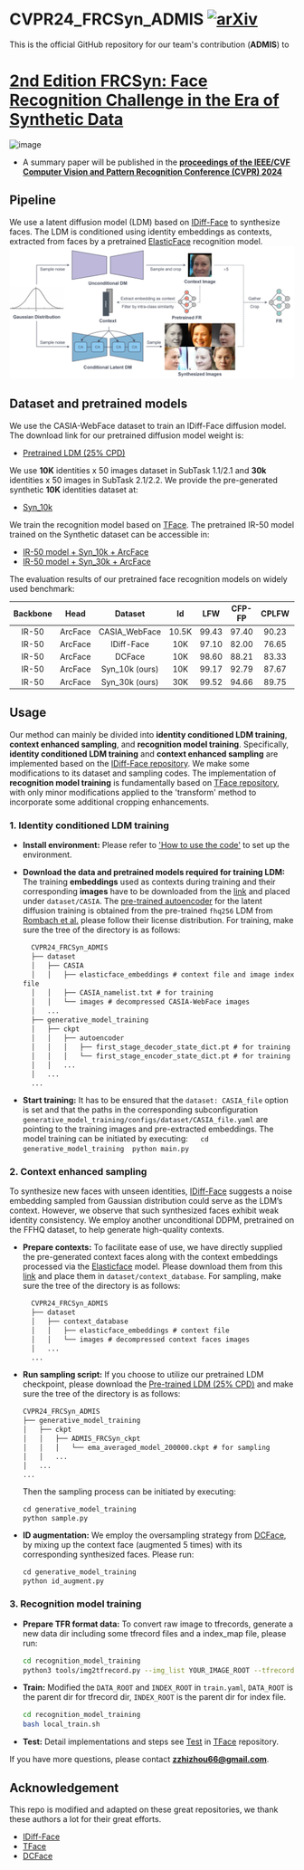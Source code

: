 # CVPR24_FRCSyn_ADMIS [![arXiv](https://img.shields.io/badge/arXiv-2402.18078-b31b1b.svg)](https://arxiv.org/abs/2404.10378) 
This is the official GitHub repository for our team's contribution (**ADMIS**) to 

# [2nd Edition FRCSyn: Face Recognition Challenge in the Era of Synthetic Data](https://frcsyn.github.io/CVPR2024.html)

![image](poster.jpeg)

* A summary paper will be published in the **[proceedings of the IEEE/CVF Computer Vision and Pattern Recognition Conference (CVPR) 2024](https://cvpr.thecvf.com/)**
## Pipeline
We use a latent diffusion model (LDM) based on [IDiff-Face](https://github.com/fdbtrs/IDiff-Face) to synthesize faces. The LDM is conditioned using identity embeddings as contexts, extracted from faces by a pretrained [ElasticFace](https://github.com/fdbtrs/ElasticFace) recognition model.
![image](pipeline.png)

## Dataset and pretrained models
We use the CASIA-WebFace dataset to train an IDiff-Face diffusion model. The download link for our pretrained diffusion model weight is:
- [Pretrained LDM (25% CPD)](https://drive.google.com/file/d/1r8b-qlkZAkJeUQ8lPXzq7rTUjsMAuwZs/view?usp=sharing)

We use **10K** identities x 50 images dataset in SubTask 1.1/2.1 and **30k** identities x 50 images in SubTask 2.1/2.2. We provide the pre-generated synthetic **10K** identities dataset at:
- [ Syn_10k](https://drive.google.com/file/d/1aL7DpqGVFudp64x6p6eiNT-eQvqqJmYz/view?usp=drive_link)

We train the recognition model based on [TFace](https://github.com/Tencent/TFace). The pretrained IR-50 model trained on the Synthetic dataset can be accessible in: 
- [ IR-50 model + Syn_10k + ArcFace](https://drive.google.com/drive/folders/1A2blJzOswQJVB5Mlm4ZriKJ-XLgr4hQp?usp=drive_link)
- [ IR-50 model + Syn_30k + ArcFace](https://drive.google.com/drive/folders/1vv4807YRYO1zt8fvYXhGTNX2fn7Z8ey7?usp=drive_link)


The evaluation results of our pretrained face recognition models on widely used benchmark:

|    Backbone    |      Head      |       Dataset      |   Id   |  LFW  | CFP-FP | CPLFW | AGEDB | CALFW | Average |
| :------------: | :------------: | :----------------: | :----: | :---: | :----: | :---: | :---: | :---: | :----:  |
|      IR-50     |    ArcFace     |    CASIA_WebFace   | 10.5K  | 99.43 | 97.40  | 90.23 | 94.80 | 93.55 |  95.08  |
|      IR-50     |    ArcFace     |     IDiff-Face     |  10K   | 97.10 | 82.00  | 76.65 | 78.40 | 86.32 |  84.09  |
|      IR-50     |    ArcFace     |        DCFace      |  10K   | 98.60 | 88.21  | 83.33 | 88.18 | 91.38 |  89.94  |
|      IR-50     |    ArcFace     |    Syn_10k (ours)  |  10K   | 99.17 | 92.79  | 87.67 | 89.42 | 91.43 |  92.09  |
|      IR-50     |    ArcFace     |    Syn_30k (ours)  |  30K   | 99.52 | 94.66  | 89.75 | 91.78 | 93.13 |  93.77  | 


## Usage
Our method can mainly be divided into **identity conditioned LDM training**, **context enhanced sampling**, and **recognition model training**. Specifically, **identity conditioned LDM training** and **context enhanced sampling** are implemented based on the [IDiff-Face repository](https://github.com/fdbtrs/IDiff-Face). We make some modifications to its dataset and sampling codes. The implementation of **recognition model training** is fundamentally based on [TFace repository](https://github.com/Tencent/TFace), with only minor modifications applied to the 'transform' method to incorporate some additional cropping enhancements.

### 1. Identity conditioned LDM training
* **Install environment:** Please refer to ['How to use the code'](https://github.com/fdbtrs/IDiff-Face?tab=readme-ov-file#how-to-use-the-code) to set up the environment. 

* **Download the data and pretrained models required for training LDM:** The training **embeddings** used as contexts during training and their corresponding **images** have to be downloaded from the [link](https://drive.google.com/drive/folders/1OR93oblKiD4UvUTwZUHjvW80FeXHHnXz?usp=sharing) and placed under `dataset/CASIA`. 
The [pre-trained autoencoder](https://drive.google.com/drive/folders/1jEgr60OAR6hjbaF651723IBYG_DF0kGf?usp=drive_link) for the latent diffusion training is obtained from the pre-trained `fhq256` LDM from [Rombach et al.](https://github.com/CompVis/latent-diffusion/blob/main/models/ldm/ffhq256/config.yaml) please follow their license distribution. For training, make sure the tree of the directory is as follows:
  ```
    CVPR24_FRCSyn_ADMIS
    ├── dataset
    │   ├── CASIA
    │   │   ├── elasticface_embeddings # context file and image index file
    │   │   ├── CASIA_namelist.txt # for training
    │   │   └── images # decompressed CASIA-WebFace images
    │   ...
    ├── generative_model_training
    │   ├── ckpt
    │   │   ├── autoencoder
    │   │   │   ├── first_stage_decoder_state_dict.pt # for training
    │   │   │   └── first_stage_encoder_state_dict.pt # for training
    │   │   ...
    │   ...
    ...
    ```
* **Start training:**
It has to be ensured that the `dataset: CASIA_file` option is set and that the paths in the corresponding subconfiguration `generative_model_training/configs/dataset/CASIA_file.yaml` are pointing to the training images and pre-extracted embeddings. The model training can be initiated by executing:
 ```
 cd generative_model_training
 python main.py
 ```

### 2. Context enhanced sampling
To synthesize new faces with unseen identities, [IDiff-Face](https://github.com/fdbtrs/IDiff-Face) suggests a noise embedding sampled from Gaussian distribution could serve as the LDM’s context. However, we observe that such synthesized faces exhibit weak identity consistency. We employ another unconditional DDPM, pretrained on the FFHQ dataset, to help generate high-quality contexts. 
* **Prepare contexts:**
To facilitate ease of use, we have directly supplied the pre-generated context faces along with the context embeddings processed via the [Elasticface](https://github.com/fdbtrs/ElasticFace) model. Please download them from this [link](https://drive.google.com/drive/folders/1fss6Y6d25lzxaUXT2YgdxezgXUJkm4Zp?usp=sharing) and place them in `dataset/context_database`. For sampling, make sure the tree of the directory is as follows:
  ```
    CVPR24_FRCSyn_ADMIS
    ├── dataset
    │   ├── context_database
    │   │   ├── elasticface_embeddings # context file 
    │   │   └── images # decompressed context faces images
    │   ...
    ...
    ```
* **Run sampling script:**
If you choose to utilize our pretrained LDM checkpoint, please download the [Pre-trained LDM (25% CPD)](https://drive.google.com/file/d/1r8b-qlkZAkJeUQ8lPXzq7rTUjsMAuwZs/view?usp=sharing) and make sure the tree of the directory is as follows:
    ```
    CVPR24_FRCSyn_ADMIS
    ├── generative_model_training
    │   ├── ckpt
    │   │   ├── ADMIS_FRCSyn_ckpt
    │   │   │   └── ema_averaged_model_200000.ckpt # for sampling  
    │   │   ...
    │   ...
    ...
    ```
  Then the sampling process can be initiated by executing:
  ```
  cd generative_model_training
  python sample.py
  ```
* **ID augmentation:** We employ the oversampling strategy from [DCFace](https://github.com/mk-minchul/dcface), by mixing up the context face (augmented 5 times) with its corresponding synthesized faces. Please run:
  ```
  cd generative_model_training
  python id_augment.py
  ```

### 3. Recognition model training


* **Prepare TFR format data:**
  To convert raw image to tfrecords, generate a new data dir including some tfrecord files and a index_map file, please run:
  ``` bash
  cd recognition_model_training
  python3 tools/img2tfrecord.py --img_list YOUR_IMAGE_ROOT --tfrecords_dir SAVE_ROOT --tfrecords_name SAVE_NAME
  ```


*  **Train:**
  Modified the `DATA_ROOT` and `INDEX_ROOT` in `train.yaml`, `DATA_ROOT` is the parent dir for tfrecord dir,  `INDEX_ROOT` is the parent dir for index file.
    ```bash
    cd recognition_model_training
    bash local_train.sh
    ```

* **Test:**
  Detail implementations and steps see [Test](https://github.com/Tencent/TFace/tree/master/recognition/test) in [TFace](https://github.com/Tencent/TFace) repository. 

If you have more questions, please contact **zzhizhou66@gmail.com**.


## Acknowledgement
This repo is modified and adapted on these great repositories, we thank these authors a lot for their great efforts.
* [IDiff-Face](https://github.com/fdbtrs/IDiff-Face)
* [TFace](https://github.com/Tencent/TFace)
* [DCFace](https://github.com/mk-minchul/dcface)
